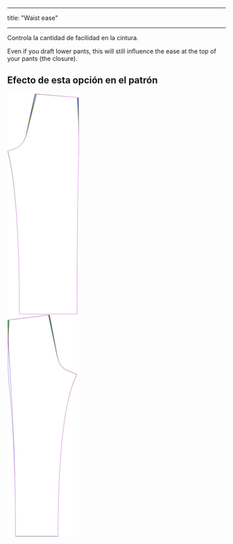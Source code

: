 - - -
title: "Waist ease"
- - -

Controla la cantidad de facilidad en la cintura.

Even if you draft lower pants, this will still influence the ease at the top of your pants (the closure).

## Efecto de esta opción en el patrón

![Esta imagen muestra el efecto de esta opción superponiendo varias variantes que tienen un valor diferente para esta opción](titan_waistease_sample.svg "Efecto de esta opción en el patrón")
